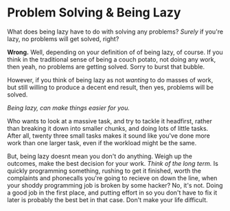 # Problem Solving & Being Lazy
 



What does being lazy have to do with solving any problems?
 _Surely_ if you're lazy, no problems will get solved, right?





**Wrong.** 
Well, depending on your definition of of being lazy, of course. 
If you think in the traditional sense of being a couch potato, not doing any work,
 then yeah, no problems are getting solved. Sorry to burst that bubble. 



However, if you think of being lazy as not _wanting_ to do masses of work, 
but still willing to produce a decent end result, then yes, problems will be solved.

 

_Being lazy, can make things easier for you._




Who wants to look at a massive task, and try to tackle it headfirst, rather than breaking
 it down into smaller chunks, and doing lots of little tasks. After all, twenty three small
 tasks makes it sound like you've done more work than one larger task, even if the workload 
might be the same. 

But, being lazy doesnt mean you don't do anything. Weigh up the outcomes,
 make the best decision for your work.
 _Think of the long term._ Is quickly programming something, rushing to get it finished, 
worth the complaints and phonecalls you're going to recieve on down the line, when
 your shoddy programming job is broken by some hacker? No, it's not. Doing a good job
 in the first place, and putting effort in so you don't have to fix it later is probably
 the best bet in that case. Don't make your life difficult. 

